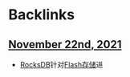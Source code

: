 
# Backlinks
## [November 22nd, 2021](<November 22nd, 2021.md>)
- [RocksDB](<RocksDB.md>)针对[Flash存储](<Flash存储.md>)进


